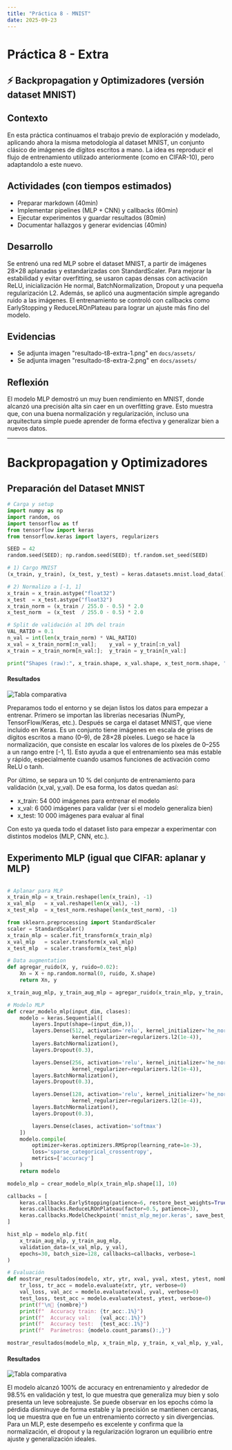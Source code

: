 ```yaml
---
title: "Práctica 8 - MNIST"
date: 2025-09-23
---
```


# Práctica 8 - Extra
## ⚡ Backpropagation y Optimizadores (versión dataset MNIST)

## Contexto
En esta práctica continuamos el trabajo previo de exploración y modelado, aplicando ahora la misma metodología al dataset MNIST, un conjunto clásico de imágenes de dígitos escritos a mano. La idea es reproducir el flujo de entrenamiento utilizado anteriormente (como en CIFAR-10), pero adaptandolo a este nuevo.

## Actividades (con tiempos estimados)
- Preparar markdown (40min)
- Implementar pipelines (MLP + CNN) y callbacks (60min)
- Ejecutar experimentos y guardar resultados (80min)
- Documentar hallazgos y generar evidencias (40min)

## Desarrollo
Se entrenó una red MLP sobre el dataset MNIST, a partir de imágenes 28×28 aplanadas y estandarizadas con StandardScaler. Para mejorar la estabilidad y evitar overfitting, se usaron capas densas con activación ReLU, inicialización He normal, BatchNormalization, Dropout y una pequeña regularización L2. Además, se aplicó una augmentación simple agregando ruido a las imágenes. 
El entrenamiento se controló con callbacks como EarlyStopping y ReduceLROnPlateau para lograr un ajuste más fino del modelo.

## Evidencias
- Se adjunta imagen "resultado-t8-extra-1.png" en `docs/assets/`
- Se adjunta imagen "resultado-t8-extra-2.png" en `docs/assets/`

## Reflexión
El modelo MLP demostró un muy buen rendimiento en MNIST, donde alcanzó una precisión alta sin caer en un overfitting grave. Esto muestra que, con una buena normalización y regularización, incluso una arquitectura simple puede aprender de forma efectiva y generalizar bien a nuevos datos.

---

# Backpropagation y Optimizadores

## Preparación del Dataset MNIST

```python
# Carga y setup
import numpy as np
import random, os
import tensorflow as tf
from tensorflow import keras
from tensorflow.keras import layers, regularizers

SEED = 42
random.seed(SEED); np.random.seed(SEED); tf.random.set_seed(SEED)

# 1) Cargo MNIST
(x_train, y_train), (x_test, y_test) = keras.datasets.mnist.load_data()

# 2) Normalizo a [-1, 1]
x_train = x_train.astype("float32")
x_test  = x_test.astype("float32")
x_train_norm = (x_train / 255.0 - 0.5) * 2.0
x_test_norm  = (x_test  / 255.0 - 0.5) * 2.0

# Split de validación al 10% del train
VAL_RATIO = 0.1
n_val = int(len(x_train_norm) * VAL_RATIO)
x_val = x_train_norm[:n_val];    y_val = y_train[:n_val]
x_train = x_train_norm[n_val:];  y_train = y_train[n_val:]

print("Shapes (raw):", x_train.shape, x_val.shape, x_test_norm.shape, "labels:", y_train.shape)
```

#### Resultados
![Tabla comparativa](../assets/resultado-t8-extra-1.png)

Preparamos todo el entorno y se dejan listos los datos para empezar a entrenar.
Primero se importan las librerías necesarias (NumPy, TensorFlow/Keras, etc.). Después se carga el dataset MNIST, que viene incluido en Keras. Es un conjunto tiene imágenes en escala de grises de dígitos escritos a mano (0–9), de 28×28 píxeles.
Luego se hace la normalización, que consiste en escalar los valores de los píxeles de 0–255 a un rango entre [-1, 1]. Esto ayuda a que el entrenamiento sea más estable y rápido, especialmente cuando usamos funciones de activación como ReLU o tanh.

Por último, se separa un 10 % del conjunto de entrenamiento para validación (x_val, y_val). De esa forma, los datos quedan así:
- x_train: 54 000 imágenes para entrenar el modelo
- x_val: 6 000 imágenes para validar (ver si el modelo generaliza bien)
- x_test: 10 000 imágenes para evaluar al final

Con esto ya queda todo el dataset listo para empezar a experimentar con distintos modelos (MLP, CNN, etc.).

## Experimento MLP (igual que CIFAR: aplanar y MLP)
```python

# Aplanar para MLP
x_train_mlp = x_train.reshape(len(x_train), -1)
x_val_mlp   = x_val.reshape(len(x_val), -1)
x_test_mlp  = x_test_norm.reshape(len(x_test_norm), -1)

from sklearn.preprocessing import StandardScaler
scaler = StandardScaler()
x_train_mlp = scaler.fit_transform(x_train_mlp)
x_val_mlp   = scaler.transform(x_val_mlp)
x_test_mlp  = scaler.transform(x_test_mlp)

# Data augmentation
def agregar_ruido(X, y, ruido=0.02):
    Xn = X + np.random.normal(0, ruido, X.shape)
    return Xn, y

x_train_aug_mlp, y_train_aug_mlp = agregar_ruido(x_train_mlp, y_train, ruido=0.02)

# Modelo MLP
def crear_modelo_mlp(input_dim, clases):
    modelo = keras.Sequential([
        layers.Input(shape=(input_dim,)),
        layers.Dense(512, activation='relu', kernel_initializer='he_normal',
                     kernel_regularizer=regularizers.l2(1e-4)),
        layers.BatchNormalization(),
        layers.Dropout(0.3),

        layers.Dense(256, activation='relu', kernel_initializer='he_normal',
                     kernel_regularizer=regularizers.l2(1e-4)),
        layers.BatchNormalization(),
        layers.Dropout(0.3),

        layers.Dense(128, activation='relu', kernel_initializer='he_normal',
                     kernel_regularizer=regularizers.l2(1e-4)),
        layers.BatchNormalization(),
        layers.Dropout(0.3),

        layers.Dense(clases, activation='softmax')
    ])
    modelo.compile(
        optimizer=keras.optimizers.RMSprop(learning_rate=1e-3),
        loss='sparse_categorical_crossentropy',
        metrics=['accuracy']
    )
    return modelo

modelo_mlp = crear_modelo_mlp(x_train_mlp.shape[1], 10)

callbacks = [
    keras.callbacks.EarlyStopping(patience=6, restore_best_weights=True),
    keras.callbacks.ReduceLROnPlateau(factor=0.5, patience=3),
    keras.callbacks.ModelCheckpoint('mnist_mlp_mejor.keras', save_best_only=True)
]

hist_mlp = modelo_mlp.fit(
    x_train_aug_mlp, y_train_aug_mlp,
    validation_data=(x_val_mlp, y_val),
    epochs=30, batch_size=128, callbacks=callbacks, verbose=1
)

# Evaluación
def mostrar_resultados(modelo, xtr, ytr, xval, yval, xtest, ytest, nombre):
    tr_loss, tr_acc = modelo.evaluate(xtr, ytr, verbose=0)
    val_loss, val_acc = modelo.evaluate(xval, yval, verbose=0)
    test_loss, test_acc = modelo.evaluate(xtest, ytest, verbose=0)
    print(f"\n🎯 {nombre}")
    print(f"  Accuracy train: {tr_acc:.1%}")
    print(f"  Accuracy val:   {val_acc:.1%}")
    print(f"  Accuracy test:  {test_acc:.1%}")
    print(f"  Parámetros: {modelo.count_params():,}")

mostrar_resultados(modelo_mlp, x_train_mlp, y_train, x_val_mlp, y_val, x_test_mlp, y_test, "MLP MNIST")

```

#### Resultados
![Tabla comparativa](../assets/resultado-t8-extra-2.png)

El modelo alcanzó 100% de accuracy en entrenamiento y alrededor de 98.5% en validación y test, lo que muestra que generaliza muy bien y solo presenta un leve sobreajuste. Se puede observar en los epochs cómo la pérdida disminuye de forma estable y la precisión se mantienen cercanas, loq ue muestra que en fue un entrenamiento correcto y sin divergencias. Para un MLP, este desempeño es excelente y confirma que la normalización, el dropout y la regularización lograron un equilibrio entre ajuste y generalización ideales.